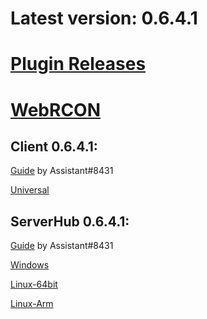 # Latest version: 0.6.4.1
# [Plugin Releases](https://github.com/andruzzzhka/BeatSaberMultiplayer/releases/)
# [WebRCON](https://andruzzzhka.github.io/BeatSaberMultiplayer/)
## Client 0.6.4.1:
[Guide](https://bs.assistant.moe/Multiplayer/#Install) by Assistant#8431

[Universal](https://github.com/andruzzzhka/BeatSaberMultiplayer/releases/download/0.6.4.1/BeatSaberMultiplayer.zip)



## ServerHub 0.6.4.1:
[Guide](https://bs.assistant.moe/Multiplayer/#Hub) by Assistant#8431

[Windows](https://github.com/andruzzzhka/BeatSaberMultiplayer/releases/download/0.6.4.1/ServerHub_win-64.zip)

[Linux-64bit](https://github.com/andruzzzhka/BeatSaberMultiplayer/releases/download/0.6.4.1/ServerHub_linux-64.zip)

[Linux-Arm](https://github.com/andruzzzhka/BeatSaberMultiplayer/releases/download/0.6.4.1/ServerHub_linux-arm.zip)


